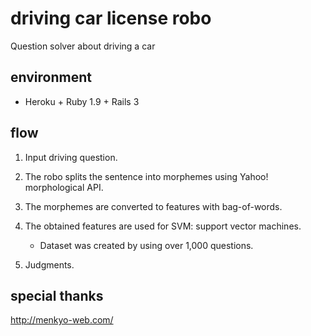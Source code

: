 # driving car license robo

Question solver about driving a car

## environment

+ Heroku + Ruby 1.9 + Rails 3

## flow

1. Input driving question.

2. The robo splits the sentence into morphemes using Yahoo! morphological API.

3. The morphemes are converted to features with bag-of-words.

4. The obtained features are used for SVM: support vector machines.

    + Dataset was created by using over 1,000 questions.

5. Judgments.

## special thanks

http://menkyo-web.com/

